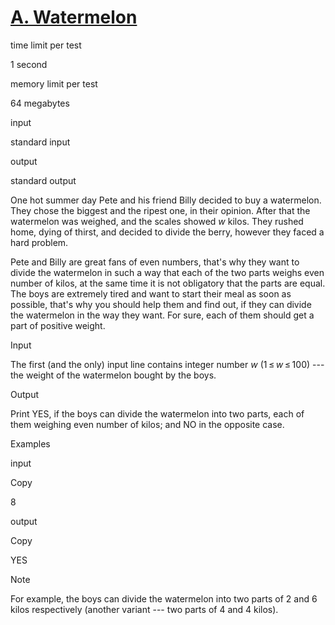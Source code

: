 # [A. Watermelon](https://codeforces.com/problemset/problem/4/A)

time limit per test

1 second

memory limit per test

64 megabytes

input

standard input

output

standard output

One hot summer day Pete and his friend Billy decided to buy a watermelon. They chose the biggest and the ripest one, in their opinion. After that the watermelon was weighed, and the scales showed *w* kilos. They rushed home, dying of thirst, and decided to divide the berry, however they faced a hard problem.

Pete and Billy are great fans of even numbers, that's why they want to divide the watermelon in such a way that each of the two parts weighs even number of kilos, at the same time it is not obligatory that the parts are equal. The boys are extremely tired and want to start their meal as soon as possible, that's why you should help them and find out, if they can divide the watermelon in the way they want. For sure, each of them should get a part of positive weight.

Input

The first (and the only) input line contains integer number *w* (1 ≤ *w* ≤ 100) --- the weight of the watermelon bought by the boys.

Output

Print YES, if the boys can divide the watermelon into two parts, each of them weighing even number of kilos; and NO in the opposite case.

Examples

input

Copy

8

output

Copy

YES

Note

For example, the boys can divide the watermelon into two parts of 2 and 6 kilos respectively (another variant --- two parts of 4 and 4 kilos).